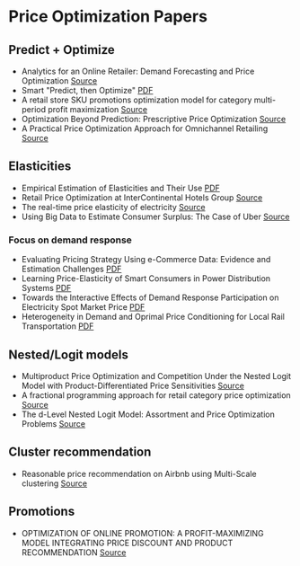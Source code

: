 # Price Optimization Papers

## Predict + Optimize
* Analytics for an Online Retailer: Demand Forecasting and Price Optimization [Source](https://pubsonline.informs.org/doi/abs/10.1287/msom.2015.0561)
* Smart "Predict, then Optimize" [PDF](https://arxiv.org/pdf/1710.08005.pdf)
* A retail store SKU promotions optimization model for category multi-period profit maximization [Source](https://www.sciencedirect.com/science/article/abs/pii/S0377221716310669)
* Optimization Beyond Prediction: Prescriptive Price Optimization [Source](https://dl.acm.org/doi/abs/10.1145/3097983.3098188c)
* A Practical Price Optimization Approach for Omnichannel Retailing [Source](https://pubsonline.informs.org/doi/abs/10.1287/ijoo.2019.0018)

## Elasticities
* Empirical Estimation of Elasticities and Their Use [PDF](https://ecomod.net/system/files/Genc.paper_.pdf)
* Retail Price Optimization at InterContinental Hotels Group [Source](https://pubsonline.informs.org/doi/abs/10.1287/inte.1110.0620)
* The real-time price elasticity of electricity [Source](https://www.sciencedirect.com/science/article/pii/S0140988306001010#:~:text=The%20real%2Dtime%20price%20elasticity%20of%20electricity%20contains%20important%20information,the%20volatility%20of%20peak%20prices.&text=We%20find%20a%20low%20value,observe%20the%20spot%20market%20price.)
* Using Big Data to Estimate Consumer Surplus: The Case of Uber [Source](http://www.datascienceassn.org/sites/default/files/Using%20Big%20Data%20to%20Estimate%20Consumer%20Surplus%20at%20Uber.pdf)

### Focus on demand response
* Evaluating Pricing Strategy Using e-Commerce Data: Evidence and Estimation Challenges [PDF](https://arxiv.org/pdf/math/0609170.pdf)
* Learning Price-Elasticity of Smart Consumers in Power Distribution Systems [PDF](https://arxiv.org/pdf/1209.5656.pdf)
* Towards the Interactive Effects of Demand Response Participation on Electricity Spot Market Price [PDF](https://arxiv.org/pdf/1608.06204.pdf)
* Heterogeneity in Demand and Oprimal Price Conditioning for Local Rail Transportation [PDF](https://arxiv.org/pdf/1905.12859.pdf)

## Nested/Logit models
* Multiproduct Price Optimization and Competition Under the Nested Logit Model with Product-Differentiated Price Sensitivities [Source](https://pubsonline.informs.org/doi/abs/10.1287/opre.2013.1249)
* A fractional programming approach for retail category price optimization [Source](https://link.springer.com/article/10.1007/s10898-009-9491-2)
* The d-Level Nested Logit Model: Assortment and Price Optimization Problems [Source](https://pubsonline.informs.org/doi/abs/10.1287/opre.2015.1355)

## Cluster recommendation
* Reasonable price recommendation on Airbnb using Multi-Scale clustering [Source](https://ieeexplore.ieee.org/abstract/document/7554467)

## Promotions
* OPTIMIZATION OF ONLINE PROMOTION: A PROFIT-MAXIMIZING MODEL INTEGRATING PRICE DISCOUNT AND PRODUCT RECOMMENDATION [Source](https://www.worldscientific.com/doi/abs/10.1142/S0219622012500289)


